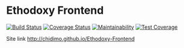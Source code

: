 # Ethodoxy Frontend

[![Build Status](https://travis-ci.com/chidimo/Ethodoxy-Frontend.svg?branch=develop)](https://travis-ci.com/chidimo/Ethodoxy-Frontend)
[![Coverage Status](https://coveralls.io/repos/github/chidimo/Ethodoxy-Frontend/badge.svg?branch=develop)](https://coveralls.io/github/chidimo/Ethodoxy-Frontend?branch=develop)
[![Maintainability](https://api.codeclimate.com/v1/badges/f04966912b3346f11a5d/maintainability)](https://codeclimate.com/github/chidimo/Ethodoxy-Frontend/maintainability)
[![Test Coverage](https://api.codeclimate.com/v1/badges/f04966912b3346f11a5d/test_coverage)](https://codeclimate.com/github/chidimo/Ethodoxy-Frontend/test_coverage)


Site link <http://chidimo.github.io/Ethodoxy-Frontend>
